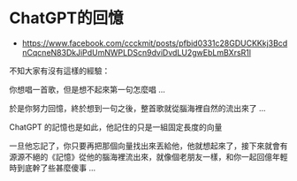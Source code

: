 # ChatGPT的回憶

* https://www.facebook.com/ccckmit/posts/pfbid0331c28GDUCKKkj3BcdnCqcneN83DkJiPdUmNWPLDScn9dviDvdLU2gwEbLmBXrsR1l

不知大家有沒有這樣的經驗：

你想唱一首歌，但是想不起來第一句怎麼唱 ...

於是你努力回憶，終於想到一句之後，整首歌就從腦海裡自然的流出來了 ...

ChatGPT 的記憶也是如此，他記住的只是一組固定長度的向量

一旦他忘記了，你只要再把那個向量找出來丟給他，他就想起來了，接下來就會有源源不絕的《記憶》從他的腦海裡流出來，就像個老朋友一樣，和你一起回億年輕時到底幹了些甚麼傻事 ...
